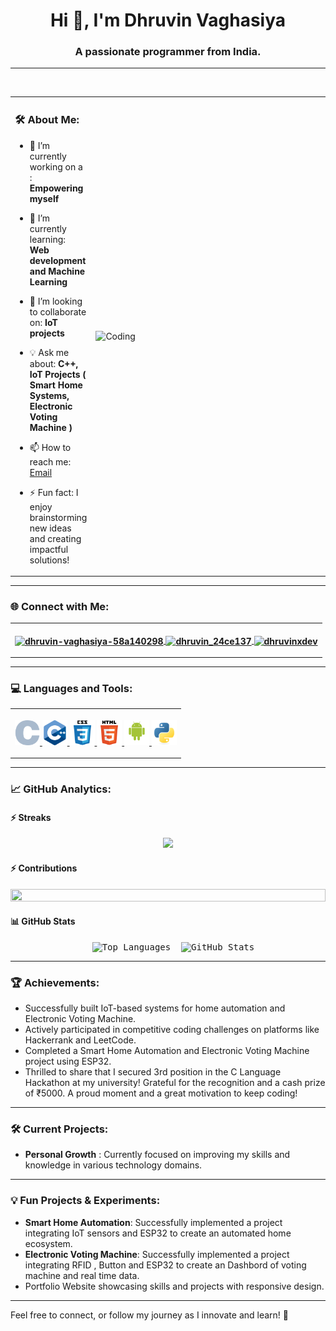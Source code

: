 <h1 align="center">Hi 👋, I'm Dhruvin Vaghasiya</h1>
<h3 align="center">A passionate programmer from India.</h3>




---


<br>
<table style="border: none;" >
  <tr>
    <td>
      
  ### 🛠️ About Me:
- 🔭 I’m currently working on a : **Empowering myself**  
- 🌱 I’m currently learning: **Web development and Machine Learning**  
- 👯 I’m looking to collaborate on: **IoT projects**  
- 💡 Ask me about: **C++, IoT Projects ( Smart Home Systems, Electronic Voting Machine )**  
- 📫 How to reach me: <a href="mailto:dhruvinvaghasiya297@gmail.com"> Email </a>
- ⚡ Fun fact: I enjoy brainstorming new ideas and creating impactful solutions!  
      
    </td>
    <td>
      <img align="right" alt="Coding" width="400" src="https://cdn.dribbble.com/users/1162077/screenshots/3848914/programmer.gif">
    </td>
    
  </tr>
</table>





---

### 🌐 Connect with Me:
<div align ="center" >
  <table style="border: none;">
    <tr>
      <th>
        <p align="left">
<a href="https://linkedin.com/in/dhruvin-vaghasiya-58a140298" target="blank">
  <img align="center" src="https://raw.githubusercontent.com/rahuldkjain/github-profile-readme-generator/master/src/images/icons/Social/linked-in-alt.svg" alt="dhruvin-vaghasiya-58a140298" height="30" width="40" />
</a>
<a href="https://www.hackerrank.com/dhruvin_24ce137" target="blank">
  <img align="center" src="https://raw.githubusercontent.com/rahuldkjain/github-profile-readme-generator/master/src/images/icons/Social/hackerrank.svg" alt="dhruvin_24ce137" height="30" width="40" />
</a>
<a href="https://www.leetcode.com/dhruvinxdev" target="blank">
  <img align="center" src="https://raw.githubusercontent.com/rahuldkjain/github-profile-readme-generator/master/src/images/icons/Social/leet-code.svg" alt="dhruvinxdev" height="30" width="40" />
</a>
</p>
      </th>
    </tr>
  
</table>
</div>
  
  
  


---

### 💻 Languages and Tools:
<div align ="center" >
  <table style="border: none;">
    <tr>
      <th>
        <p align="left"> 
  <a href="https://www.cprogramming.com/" target="_blank" rel="noreferrer"> 
    <img src="https://raw.githubusercontent.com/devicons/devicon/master/icons/c/c-original.svg" alt="c" width="40" height="40"/> 
  </a> 
  <a href="https://www.w3schools.com/cpp/" target="_blank" rel="noreferrer"> 
    <img src="https://raw.githubusercontent.com/devicons/devicon/master/icons/cplusplus/cplusplus-original.svg" alt="cplusplus" width="40" height="40"/> 
  </a> 
  <a href="https://www.w3schools.com/css/" target="_blank" rel="noreferrer"> 
    <img src="https://raw.githubusercontent.com/devicons/devicon/master/icons/css3/css3-original-wordmark.svg" alt="css3" width="40" height="40"/> 
  </a> 
  <a href="https://www.w3.org/html/" target="_blank" rel="noreferrer"> 
    <img src="https://raw.githubusercontent.com/devicons/devicon/master/icons/html5/html5-original-wordmark.svg" alt="html5" width="40" height="40"/> 
  </a> 
  <a href="https://developer.android.com/" target="_blank" rel="noreferrer"> 
    <img src="https://raw.githubusercontent.com/devicons/devicon/master/icons/android/android-original-wordmark.svg" alt="android" width="40" height="40"/> 
  </a> 
  <a href="https://www.python.org/" target="_blank" rel="noreferrer"> 
    <img src="https://raw.githubusercontent.com/devicons/devicon/master/icons/python/python-original.svg" alt="python" width="40" height="40"/> 
  </a> 
</p>
      </th>
    </tr>
  
</table>
</div>


---

### 📈 GitHub Analytics:

#### ⚡ Streaks
<div align="center">
  <picture>
    <source media="(prefers-color-scheme: dark)" srcset="https://streak-stats.demolab.com?user=dhruvinxdev&theme=dark&card_width=900&card_height=300" />
    <img src="https://streak-stats.demolab.com?user=dhruvinxdev&theme=radical" />
  </picture>
</div>

#### ⚡ Contributions
<p align="center">
  <img src="https://github-readme-activity-graph.vercel.app/graph?username=dhruvinxdev&theme=react-dark&bg_color=20232a&hide_border=true" width="100%" height="70%" />
</p>

#### 📊 GitHub Stats
<pre align="center">
  <img src="https://github-readme-stats.vercel.app/api/top-langs/?username=dhruvinxdev&theme=radical" alt="Top Languages" />  <img src="https://github-readme-stats.vercel.app/api?username=dhruvinxdev&theme=radical" alt="GitHub Stats" />
</pre>

---


### 🏆 Achievements:
- Successfully built  IoT-based systems for home automation and Electronic Voting Machine.
- Actively participated in competitive coding challenges on platforms like Hackerrank and LeetCode.
- Completed a Smart Home Automation and Electronic Voting Machine project using ESP32.
- Thrilled to share that I secured 3rd position in the C Language Hackathon at my university! Grateful for the recognition and a cash prize of ₹5000. A proud moment and a great motivation to keep coding!

---

### 🛠️ Current Projects:
- **Personal Growth** : Currently focused on improving my skills and knowledge in various technology domains.

---

### 💡 Fun Projects & Experiments:
- **Smart Home Automation**: Successfully implemented a project integrating IoT sensors and ESP32 to create an automated home ecosystem.
- **Electronic Voting Machine**: Successfully implemented a project integrating RFID , Button and ESP32 to create an Dashbord of voting machine and real time data.
- Portfolio Website showcasing skills and projects with responsive design.

---

Feel free to connect, or follow my journey as I innovate and learn! 🚀
